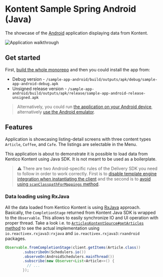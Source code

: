 # Kontent Sample Spring Android (Java)

The showcase of the [Android](https://www.android.com/) application displaying data from Kontent.

![Application walkthrough](./adroid-app-showcase.gif)

## Get started

First, [build the whole monorepo](../README.md#Build-and-Test) and then you could install the app from:

* Debug version - `/sample-app-android/build/outputs/apk/debug/sample-app-android-debug.apk`
* Unsigned release version - `/sample-app-android/build/outputs/apk/release/sample-app-android-release-unsigned.apk`

> Alternatively, you could run [the application on your Android device](https://developer.android.com/studio/run), alternatively [use the Android emulator](https://developer.android.com/studio/run/emulator).

## Features

Application is showcasing listing-detail screens with three content types `Article`, `Coffee`, and `Cafe`. The listings are selectable in the Menu.

This application is about to demonstrate it is possible to load data from Kentico Kontent using Java SDK. It is not meant to be used as a boilerplate.

>⚠ There are two Android-specific rules of the Delivery SDK you need to follow in order to work correctly. First is to [disable template engine integration when instantiating the client](../kontent-delivery/README.md#Instantiating-Delivery-client) and the second is to [avoid using `scanClasspathForMappings` method](../kontent-delivery/README.md#Registering-strongly-typed-models).

### Data loading using RxJava

All the data loaded from Kentico Kontent is using [RxJava](https://github.com/ReactiveX/RxJava) approach. Basically, the `CompletionStage` returned from Kontent Java SDK is wrapped to the `Observable`. This allows to easily synchronize IO and UI operation with proper thread. Take a look i.e. to [`ArticlesKontentSource#getArticles` method](./src/main/java/com/github/kentico/delivery_android_sample/data/source/articles/ArticlesKontentSource.java#L40) to see the actual implementation using `io.reactivex.rxjava3:rxjava` and `io.reactivex.rxjava3:rxandroid` packages.

```java
Observable.fromCompletionStage(client.getItems(Article.class))
        .subscribeOn(Schedulers.io())
        .observeOn(AndroidSchedulers.mainThread())
        .subscribe(new Observer<List<Article>>() {
          // ...
        });
```
